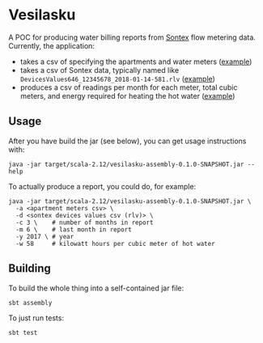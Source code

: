 # Vesilasku

A POC for producing water billing reports from [Sontex](https://www.sontex.ch)
flow metering data. Currently, the application:

 * takes a csv of specifying the apartments and water meters
   ([example](src/test/resources/fi/kapsi/kosmik/vesilasku/report/report-apartments.csv))
 * takes a csv of Sontex data, typically named like 
   `DevicesValues646_12345678_2018-01-14-581.rlv`
   ([example](src/test/resources/fi/kapsi/kosmik/vesilasku/report/device-values-for-report.rlv))
 * produces a csv of readings per month for each meter, total cubic meters,
   and energy required for heating the hot water
   ([example](src/test/resources/fi/kapsi/kosmik/vesilasku/report/expected-report.csv))


## Usage

After you have build the jar (see below), you can get usage instructions with:
```
java -jar target/scala-2.12/vesilasku-assembly-0.1.0-SNAPSHOT.jar --help
```

To actually produce a report, you could do, for example:
```
java -jar target/scala-2.12/vesilasku-assembly-0.1.0-SNAPSHOT.jar \
  -a <apartment meters csv> \
  -d <sontex devices values csv (rlv)> \
  -c 3 \    # number of months in report
  -m 6 \    # last month in report
  -y 2017 \ # year
  -w 58     # kilowatt hours per cubic meter of hot water
```

## Building

To build the whole thing into a self-contained jar file:

```
sbt assembly
```

To just run tests:

```
sbt test
```
